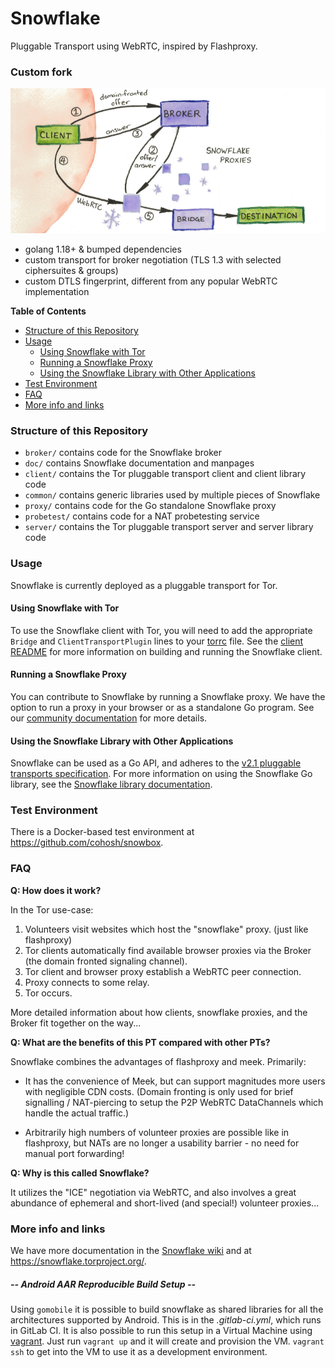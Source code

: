 # Snowflake

Pluggable Transport using WebRTC, inspired by Flashproxy.

### Custom fork

![Schematic](/schematic.png)

- golang 1.18+ & bumped dependencies
- custom transport for broker negotiation (TLS 1.3 with selected ciphersuites & groups)
- custom DTLS fingerprint, different from any popular WebRTC implementation

<!-- START doctoc generated TOC please keep comment here to allow auto update -->
<!-- DON'T EDIT THIS SECTION, INSTEAD RE-RUN doctoc TO UPDATE -->
**Table of Contents**

- [Structure of this Repository](#structure-of-this-repository)
- [Usage](#usage)
  - [Using Snowflake with Tor](#using-snowflake-with-tor)
  - [Running a Snowflake Proxy](#running-a-snowflake-proxy)
  - [Using the Snowflake Library with Other Applications](#using-the-snowflake-library-with-other-applications)
- [Test Environment](#test-environment)
- [FAQ](#faq)
- [More info and links](#more-info-and-links)

<!-- END doctoc generated TOC please keep comment here to allow auto update -->

### Structure of this Repository

- `broker/` contains code for the Snowflake broker
- `doc/` contains Snowflake documentation and manpages
- `client/` contains the Tor pluggable transport client and client library code
- `common/` contains generic libraries used by multiple pieces of Snowflake
- `proxy/` contains code for the Go standalone Snowflake proxy
- `probetest/` contains code for a NAT probetesting service
- `server/` contains the Tor pluggable transport server and server library code

### Usage

Snowflake is currently deployed as a pluggable transport for Tor.

#### Using Snowflake with Tor

To use the Snowflake client with Tor, you will need to add the appropriate `Bridge` and `ClientTransportPlugin` lines to your [torrc](https://2019.www.torproject.org/docs/tor-manual.html.en) file. See the [client README](client) for more information on building and running the Snowflake client.

#### Running a Snowflake Proxy

You can contribute to Snowflake by running a Snowflake proxy. We have the option to run a proxy in your browser or as a standalone Go program. See our [community documentation](https://community.torproject.org/relay/setup/snowflake/) for more details. 

#### Using the Snowflake Library with Other Applications

Snowflake can be used as a Go API, and adheres to the [v2.1 pluggable transports specification](). For more information on using the Snowflake Go library, see the [Snowflake library documentation](doc/using-the-snowflake-library.md).

### Test Environment

There is a Docker-based test environment at https://github.com/cohosh/snowbox.

### FAQ

**Q: How does it work?**

In the Tor use-case:

1. Volunteers visit websites which host the "snowflake" proxy. (just
like flashproxy)
2. Tor clients automatically find available browser proxies via the Broker
(the domain fronted signaling channel).
3. Tor client and browser proxy establish a WebRTC peer connection.
4. Proxy connects to some relay.
5. Tor occurs.

More detailed information about how clients, snowflake proxies, and the Broker
fit together on the way...

**Q: What are the benefits of this PT compared with other PTs?**

Snowflake combines the advantages of flashproxy and meek. Primarily:

- It has the convenience of Meek, but can support magnitudes more
users with negligible CDN costs. (Domain fronting is only used for brief
signalling / NAT-piercing to setup the P2P WebRTC DataChannels which handle
the actual traffic.)

- Arbitrarily high numbers of volunteer proxies are possible like in
flashproxy, but NATs are no longer a usability barrier - no need for
manual port forwarding!

**Q: Why is this called Snowflake?**

It utilizes the "ICE" negotiation via WebRTC, and also involves a great
abundance of ephemeral and short-lived (and special!) volunteer proxies...

### More info and links

We have more documentation in the [Snowflake wiki](https://gitlab.torproject.org/tpo/anti-censorship/pluggable-transports/snowflake/-/wikis/home) and at https://snowflake.torproject.org/.


##### -- Android AAR Reproducible Build Setup  --

Using `gomobile` it is possible to build snowflake as shared libraries for all
the architectures supported by Android.  This is in the _.gitlab-ci.yml_, which
runs in GitLab CI.  It is also possible to run this setup in a Virtual Machine
using [vagrant](https://www.vagrantup.com/).  Just run `vagrant up` and it will
create and provision the VM.  `vagrant ssh` to get into the VM to use it as a
development environment.
